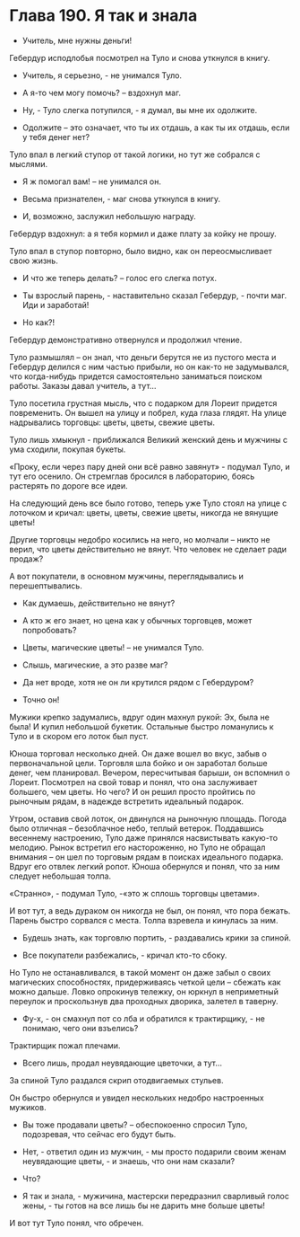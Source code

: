 # Глава 190. Я так и знала

- Учитель, мне нужны деньги!

Гебердур исподлобья посмотрел на Туло и снова уткнулся в книгу.

- Учитель, я серьезно, - не унимался Туло.

- А я-то чем могу помочь? – вздохнул маг.

- Ну, - Туло слегка потупился, - я думал, вы мне их одолжите.

- Одолжите – это означает, что ты их отдашь, а как ты их отдашь, если у тебя денег нет?

Туло впал в легкий ступор от такой логики, но тут же собрался с мыслями.

- Я ж помогал вам! – не унимался он.

- Весьма признателен, - маг снова уткнулся в книгу.

- И, возможно, заслужил небольшую награду.

Гебердур вздохнул: а я тебя кормил и даже плату за койку не прошу.

Туло впал в ступор повторно, было видно, как он переосмысливает свою жизнь.

- И что же теперь делать? – голос его слегка потух.

- Ты взрослый парень, - наставительно сказал Гебердур, - почти маг. Иди и заработай!

- Но как?!

Гебердур демонстративно отвернулся и продолжил чтение.

Туло размышлял – он знал, что деньги берутся не из пустого места и Гебердур делился с ним частью прибыли, но он как-то не задумывался, что когда-нибудь придется самостоятельно заниматься поиском работы. Заказы давал учитель, а тут…

Туло посетила грустная мысль, что с подарком для Лореит придется повременить. Он вышел на улицу и побрел, куда глаза глядят. На улице надрывались торговцы: цветы, цветы, свежие цветы.

Туло лишь хмыкнул - приближался Великий женский день и мужчины с ума сходили, покупая букеты.

«Проку, если через пару дней они всё равно завянут» - подумал Туло, и тут его осенило. Он стремглав бросился в лабораторию, боясь растерять по дороге все идеи.

На следующий день все было готово, теперь уже Туло стоял на улице с лоточком и кричал: цветы, цветы, свежие цветы, никогда не вянущие цветы!

Другие торговцы недобро косились на него, но молчали – никто не верил, что цветы действительно не вянут. Что человек не сделает ради продаж?

А вот покупатели, в основном мужчины, переглядывались и перешептывались.

- Как думаешь, действительно не вянут?

- А кто ж его знает, но цена как у обычных торговцев, может попробовать?

- Цветы, магические цветы! – не унимался Туло.

- Слышь, магические, а это разве маг?

- Да нет вроде, хотя не он ли крутился рядом с Гебердуром?

- Точно он!

Мужики крепко задумались, вдруг один махнул рукой: Эх, была не была! И купил небольшой букетик. Остальные быстро ломанулись к Туло и в скором его лоток был пуст.

Юноша торговал несколько дней. Он даже вошел во вкус, забыв о первоначальной цели. Торговля шла бойко и он заработал больше денег, чем планировал. Вечером, пересчитывая барыши, он вспомнил о Лореит. Посмотрел на свой товар и понял, что она заслуживает большего, чем цветы. Но чего? И он решил просто пройтись по рыночным рядам, в надежде встретить идеальный подарок.

Утром, оставив свой лоток, он двинулся на рыночную площадь. Погода было отличная – безоблачное небо, теплый ветерок. Поддавшись весеннему настроению, Туло даже принялся насвистывать какую-то мелодию. Рынок встретил его настороженно, но Туло не обращал внимания – он шел по торговым рядам в поисках идеального подарка. Вдруг его отвлек легкий ропот. Юноша обернулся и понял, что за ним следует небольшая толпа.

«Странно», - подумал Туло, -«это ж сплошь торговцы цветами».

И вот тут, а ведь дураком он никогда не был, он понял, что пора бежать. Парень быстро сорвался с места. Толпа взревела и кинулась за ним.

- Будешь знать, как торговлю портить, - раздавались крики за спиной.

- Все покупатели разбежались, - кричал кто-то сбоку.

Но Туло не останавливался, в такой момент он даже забыл о своих магических способностях, придерживаясь четкой цели – сбежать как можно дальше. Ловко опрокинув тележку, он юркнул в неприметный переулок и проскользнув два проходных дворика, залетел в таверну.

- Фу-х, - он смахнул пот со лба и обратился к трактирщику, - не понимаю, чего они взъелись?

Трактирщик пожал плечами.

- Всего лишь, продал неувядающие цветочки, а тут…

За спиной Туло раздался скрип отодвигаемых стульев.

Он быстро обернулся и увидел нескольких недобро настроенных мужиков.

- Вы тоже продавали цветы? – обеспокоенно спросил Туло, подозревая, что сейчас его будут быть.

- Нет, - ответил один из мужчин, - мы просто подарили своим женам неувядающие цветы, - и знаешь, что они нам сказали?

- Что?

- Я так и знала, - мужичина, мастерски передразнил сварливый голос жены, - ты готов на все лишь бы не дарить мне больше цветы!

И вот тут Туло понял, что обречен.

